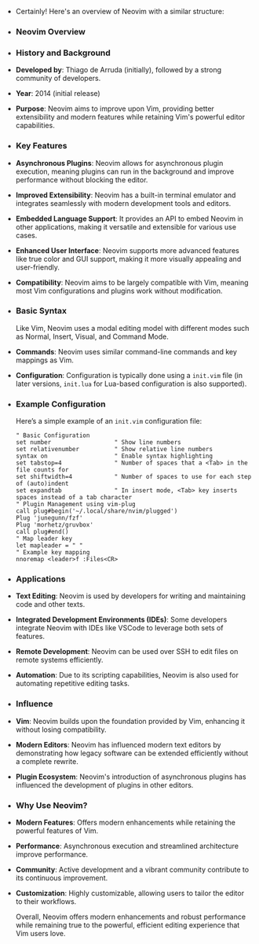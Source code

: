 - Certainly! Here's an overview of Neovim with a similar structure:
- ### **Neovim Overview**
- ### **History and Background**
- **Developed by**: Thiago de Arruda (initially), followed by a strong community of developers.
- **Year**: 2014 (initial release)
- **Purpose**: Neovim aims to improve upon Vim, providing better extensibility and modern features while retaining Vim's powerful editor capabilities.
- ### **Key Features**
- **Asynchronous Plugins**: Neovim allows for asynchronous plugin execution, meaning plugins can run in the background and improve performance without blocking the editor.
- **Improved Extensibility**: Neovim has a built-in terminal emulator and integrates seamlessly with modern development tools and editors.
- **Embedded Language Support**: It provides an API to embed Neovim in other applications, making it versatile and extensible for various use cases.
- **Enhanced User Interface**: Neovim supports more advanced features like true color and GUI support, making it more visually appealing and user-friendly.
- **Compatibility**: Neovim aims to be largely compatible with Vim, meaning most Vim configurations and plugins work without modification.
- ### **Basic Syntax**
  
  Like Vim, Neovim uses a modal editing model with different modes such as Normal, Insert, Visual, and Command Mode.
- **Commands**: Neovim uses similar command-line commands and key mappings as Vim.
- **Configuration**: Configuration is typically done using a `init.vim` file (in later versions, `init.lua` for Lua-based configuration is also supported).
- ### **Example Configuration**
  
  Here’s a simple example of an `init.vim` configuration file:
  
  ```vim
  " Basic Configuration
  set number                  " Show line numbers
  set relativenumber          " Show relative line numbers
  syntax on                   " Enable syntax highlighting
  set tabstop=4               " Number of spaces that a <Tab> in the file counts for
  set shiftwidth=4            " Number of spaces to use for each step of (auto)indent
  set expandtab               " In insert mode, <Tab> key inserts spaces instead of a tab character
  " Plugin Management using vim-plug
  call plug#begin('~/.local/share/nvim/plugged')
  Plug 'junegunn/fzf'
  Plug 'morhetz/gruvbox'
  call plug#end()
  " Map leader key
  let mapleader = " "
  " Example key mapping
  nnoremap <leader>f :Files<CR>
  ```
- ### **Applications**
- **Text Editing**: Neovim is used by developers for writing and maintaining code and other texts.
- **Integrated Development Environments (IDEs)**: Some developers integrate Neovim with IDEs like VSCode to leverage both sets of features.
- **Remote Development**: Neovim can be used over SSH to edit files on remote systems efficiently.
- **Automation**: Due to its scripting capabilities, Neovim is also used for automating repetitive editing tasks.
- ### **Influence**
- **Vim**: Neovim builds upon the foundation provided by Vim, enhancing it without losing compatibility.
- **Modern Editors**: Neovim has influenced modern text editors by demonstrating how legacy software can be extended efficiently without a complete rewrite.
- **Plugin Ecosystem**: Neovim's introduction of asynchronous plugins has influenced the development of plugins in other editors.
- ### **Why Use Neovim?**
- **Modern Features**: Offers modern enhancements while retaining the powerful features of Vim.
- **Performance**: Asynchronous execution and streamlined architecture improve performance.
- **Community**: Active development and a vibrant community contribute to its continuous improvement.
- **Customization**: Highly customizable, allowing users to tailor the editor to their workflows.
  
  Overall, Neovim offers modern enhancements and robust performance while remaining true to the powerful, efficient editing experience that Vim users love.